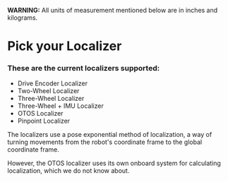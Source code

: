 **WARNING:** All units of measurement mentioned below are in inches and kilograms.

# Pick your Localizer

### These are the current localizers supported:
- Drive Encoder Localizer 
- Two-Wheel Localizer
- Three-Wheel Localizer
- Three-Wheel + IMU Localizer
- OTOS Localizer
- Pinpoint Localizer

The localizers use a pose exponential method of localization, a way of turning movements from the robot's coordinate frame to the global coordinate frame. 

However, the OTOS localizer uses its own onboard system for calculating localization, which we do not know about.

